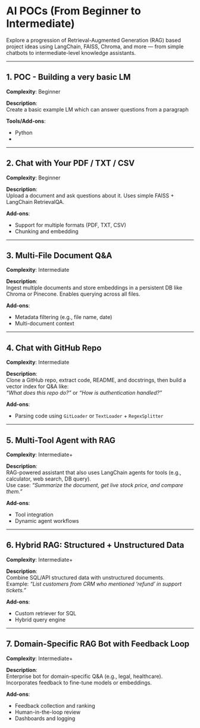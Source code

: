 # AI POCs (From Beginner to Intermediate)

Explore a progression of Retrieval-Augmented Generation (RAG) based project ideas using LangChain, FAISS, Chroma, and more — from simple chatbots to intermediate-level knowledge assistants.

---

## 1. POC - Building a very basic LM  
**Complexity**: Beginner  

**Description**:  
Create a basic example LM which can answer questions from a paragraph

**Tools/Add-ons**:  
- Python
- 

---

## 2. Chat with Your PDF / TXT / CSV  
**Complexity**: Beginner  

**Description**:  
Upload a document and ask questions about it. Uses simple FAISS + LangChain RetrievalQA.

**Add-ons**:  
- Support for multiple formats (PDF, TXT, CSV)  
- Chunking and embedding

---

## 3. Multi-File Document Q&A  
**Complexity**: Intermediate  

**Description**:  
Ingest multiple documents and store embeddings in a persistent DB like Chroma or Pinecone. Enables querying across all files.

**Add-ons**:  
- Metadata filtering (e.g., file name, date)  
- Multi-document context

---

## 4. Chat with GitHub Repo  
**Complexity**: Intermediate  

**Description**:  
Clone a GitHub repo, extract code, README, and docstrings, then build a vector index for Q&A like:  
_“What does this repo do?”_ or _“How is authentication handled?”_

**Add-ons**:  
- Parsing code using `GitLoader` or `TextLoader` + `RegexSplitter`

---

## 5. Multi-Tool Agent with RAG  
**Complexity**: Intermediate+  

**Description**:  
RAG-powered assistant that also uses LangChain agents for tools (e.g., calculator, web search, DB query).  
Use case: _“Summarize the document, get live stock price, and compare them.”_

**Add-ons**:  
- Tool integration  
- Dynamic agent workflows

---

## 6. Hybrid RAG: Structured + Unstructured Data  
**Complexity**: Intermediate+  

**Description**:  
Combine SQL/API structured data with unstructured documents.  
Example: _“List customers from CRM who mentioned ‘refund’ in support tickets.”_

**Add-ons**:  
- Custom retriever for SQL  
- Hybrid query engine

---

## 7. Domain-Specific RAG Bot with Feedback Loop  
**Complexity**: Intermediate+  

**Description**:  
Enterprise bot for domain-specific Q&A (e.g., legal, healthcare). Incorporates feedback to fine-tune models or embeddings.

**Add-ons**:  
- Feedback collection and ranking  
- Human-in-the-loop review  
- Dashboards and logging
